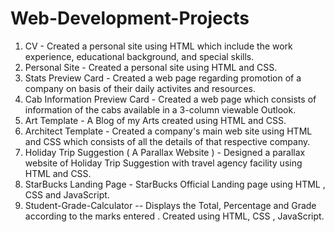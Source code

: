 # Web-Development-Projects


1. CV - Created a personal site using HTML which include the work experience, educational background, and special skills. 
2. Personal Site - Created a personal site using HTML and CSS.
3. Stats Preview Card - Created a web page regarding promotion of a company on basis of their daily activites and resources.
4. Cab Information Preview Card - Created a web page which consists of information of the cabs available in a 3-column viewable Outlook.
5. Art Template - A Blog of my Arts created using HTML and CSS.
6. Architect Template - Created a company's main web site using HTML and CSS which consists of all the details of that respective company. 
7. Holiday Trip Suggestion ( A Parallax Website ) - Designed a  parallax website of Holiday Trip Suggestion with travel agency facility using HTML and CSS.
8. StarBucks Landing Page - StarBucks Official Landing page using HTML , CSS and JavaScript.
9. Student-Grade-Calculator -- Displays the Total, Percentage and Grade according to the marks entered . Created using HTML, CSS , JavaScript.
